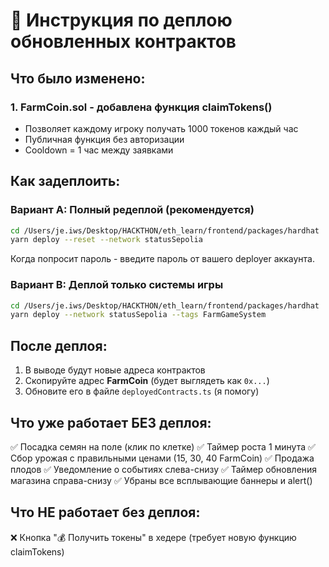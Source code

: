 # 🚀 Инструкция по деплою обновленных контрактов

## Что было изменено:

### 1. FarmCoin.sol - добавлена функция claimTokens()
- Позволяет каждому игроку получать 1000 токенов каждый час
- Публичная функция без авторизации
- Cooldown = 1 час между заявками

## Как задеплоить:

### Вариант A: Полный редеплой (рекомендуется)
```bash
cd /Users/je.iws/Desktop/HACKTHON/eth_learn/frontend/packages/hardhat
yarn deploy --reset --network statusSepolia
```

Когда попросит пароль - введите пароль от вашего deployer аккаунта.

### Вариант B: Деплой только системы игры
```bash
cd /Users/je.iws/Desktop/HACKTHON/eth_learn/frontend/packages/hardhat
yarn deploy --network statusSepolia --tags FarmGameSystem
```

## После деплоя:

1. В выводе будут новые адреса контрактов
2. Скопируйте адрес **FarmCoin** (будет выглядеть как `0x...`)
3. Обновите его в файле `deployedContracts.ts` (я помогу)

## Что уже работает БЕЗ деплоя:

✅ Посадка семян на поле (клик по клетке)
✅ Таймер роста 1 минута
✅ Сбор урожая с правильными ценами (15, 30, 40 FarmCoin)
✅ Продажа плодов
✅ Уведомление о событиях слева-снизу
✅ Таймер обновления магазина справа-снизу
✅ Убраны все всплывающие баннеры и alert()

## Что НЕ работает без деплоя:

❌ Кнопка "💰 Получить токены" в хедере (требует новую функцию claimTokens)
